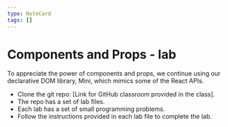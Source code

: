 ```yaml
---
type: NoteCard
tags: []
---
```


# Components and Props - lab
To appreciate the power of components and props, we continue using our declarative DOM library, Mini, which mimics some of the React APIs.

*   Clone the git repo: [Link for GitHub classroom provided in the class].
*   The repo has a set of lab files.
*   Each lab has a set of small programming problems.
*   Follow the instructions provided in each lab file to complete the lab.